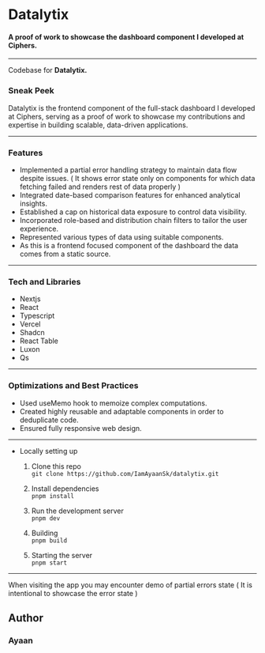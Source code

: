 # Datalytix
#### A proof of work to showcase the dashboard component I developed at Ciphers.

------------

Codebase for **Datalytix.**
### Sneak Peek
Datalytix is the frontend component of the full-stack dashboard I developed at Ciphers, serving as a proof of work to showcase my contributions and expertise in building scalable, 
data-driven applications.

------------

### Features
- Implemented a partial error handling strategy to maintain data flow despite issues. ( It shows error state only on components for which data fetching failed and renders rest of data properly )
- Integrated date-based comparison features for enhanced analytical insights.
- Established a cap on historical data exposure to control data visibility.
- Incorporated role-based and distribution chain filters to tailor the user experience.
- Represented various types of data using suitable components.
- As this is a frontend focused component of the dashboard the data comes from a static source.


------------

### Tech and Libraries
- Nextjs
- React
- Typescript
- Vercel
- Shadcn
- React Table
- Luxon
- Qs

------------

### Optimizations and Best Practices
- Used useMemo hook to memoize complex computations.
- Created highly reusable and adaptable components in order to deduplicate code.
- Ensured fully responsive web design.

------------ 

- Locally setting up
  1. Clone this repo  
   ```git clone https://github.com/IamAyaanSk/datalytix.git```

  2. Install dependencies  
   ```pnpm install```

  3. Run the development server   
   ```pnpm dev```
 
  4. Building   
  ```pnpm build```

  5. Starting the server   
  ```pnpm start```

------------

When visiting the app you may encounter demo of partial errors state ( It is intentional to showcase the error state )

## Author
### Ayaan

